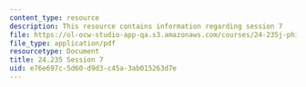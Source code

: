 ```yaml
---
content_type: resource
description: This resource contains information regarding session 7
file: https://ol-ocw-studio-app-qa.s3.amazonaws.com/courses/24-235j-philosophy-of-law-spring-2012/e76e697c5d60d9d3c45a3ab015263d7e_MIT24_235JS12_Session7.pdf
file_type: application/pdf
resourcetype: Document
title: 24.235 Session 7
uid: e76e697c-5d60-d9d3-c45a-3ab015263d7e
---
```

